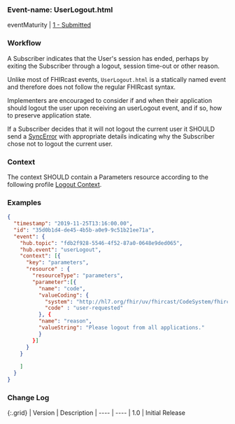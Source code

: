 ### Event-name: UserLogout.html

eventMaturity | [1 - Submitted](3-1-2-eventmaturitymodel.html)

### Workflow

A Subscriber indicates that the User's session has ended, perhaps by exiting the Subscriber through a logout, session time-out or other reason. 

Unlike most of FHIRcast events, `UserLogout.html` is a statically named event and therefore does not follow the regular FHIRcast syntax.

Implementers are encouraged to consider if and when their application should logout the user upon receiving an userLogout event, and if so, how to preserve application state.

If a Subscriber decides that it will not logout the current user it SHOULD send a [SyncError](3-2-1-SyncError.html) with appropriate details indicating why the Subscriber chose not to logout the current user. 

### Context

The context SHOULD contain a Parameters resource according to the following profile [Logout Context](StructureDefinition-fhircast-logout.html).

### Examples

```json
{
  "timestamp": "2019-11-25T13:16:00.00",
  "id": "35d0b1d4-de45-4b5b-a0e9-9c51b21ee71a",
  "event": {
    "hub.topic": "fdb2f928-5546-4f52-87a0-0648e9ded065", 
    "hub.event": "userLogout", 
    "context": [{
      "key": "parameters",
      "resource" : {
        "resourceType": "parameters",
        "parameter":[{
          "name": "code",
          "valueCoding": {
            "system": "http://hl7.org/fhir/uv/fhircast/CodeSystem/fhircast-codesystem",
            "code" : "user-requested"
          }, {
          "name": "reason",
          "valueString": "Please logout from all applications."
          }
        }]
      }
    }
      
    ] 
  }
}
```

### Change Log

{:.grid}
| Version | Description
| ---- | ----
| 1.0 | Initial Release
